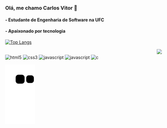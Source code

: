 ### Olá, me chamo Carlos Vitor 👋
#### - Estudante de Engenharia de Software na UFC
#### - Apaixonado por tecnologia


[![Top Langs](https://github-readme-stats.vercel.app/api/top-langs/?username=cVitorAndrade&layout=compact&theme=radical)](https://github.com/anuraghazra/github-readme-stats)

<img align="right" height="140" src="https://media2.giphy.com/media/bGgsc5mWoryfgKBx1u/giphy.gif?cid=ecf05e47qo8qc399uput73j4hesxmfuwhcdrujabadvdmpfy&rid=giphy.gif&ct=g">

<div style="display: inlline_block"><br/>
    <img align="center" alt="html5" src="https://img.shields.io/badge/HTML5-E34F26?style=for-the-badge&logo=html5&logoColor=white">
    <img align="center" alt="css3" src="https://img.shields.io/badge/CSS3-1572B6?style=for-the-badge&logo=css3&logoColor=white">
    <img align="center" alt="javascript" src="https://img.shields.io/badge/JavaScript-F7DF1E?style=for-the-badge&logo=javascript&logoColor=black">
    <img align="center" alt="javascript" src="https://img.shields.io/badge/Java-ED8B00?style=for-the-badge&logo=java&logoColor=white">
    <img align="center" alt="c" src="https://img.shields.io/badge/C-00599C?style=for-the-badge&logo=c&logoColor=white">
</div>






  ![Snake animation](https://github.com/cVitorAndrade/cVitorAndrade/blob/output/github-contribution-grid-snake.svg)
